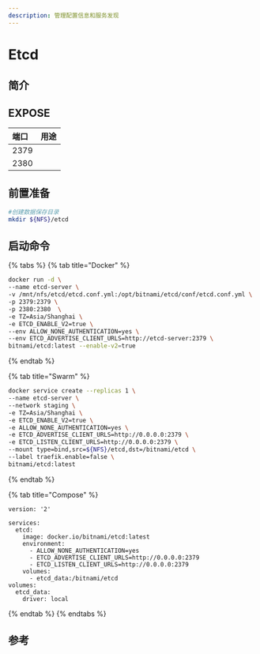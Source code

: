 ```yaml
---
description: 管理配置信息和服务发现
---
```


# Etcd

## 简介



## EXPOSE

| 端口 | 用途 |
| :--- | :--- |
| 2379 |  |
| 2380 |  |



## 前置准备

```bash
#创建数据保存目录
mkdir ${NFS}/etcd
```

## 启动命令

{% tabs %}
{% tab title="Docker" %}
```bash
docker run -d \
--name etcd-server \
-v /mnt/nfs/etcd/etcd.conf.yml:/opt/bitnami/etcd/conf/etcd.conf.yml \
-p 2379:2379 \
-p 2380:2380  \
-e TZ=Asia/Shanghai \
-e ETCD_ENABLE_V2=true \
--env ALLOW_NONE_AUTHENTICATION=yes \
--env ETCD_ADVERTISE_CLIENT_URLS=http://etcd-server:2379 \
bitnami/etcd:latest --enable-v2=true
```
{% endtab %}

{% tab title="Swarm" %}
```bash
docker service create --replicas 1 \
--name etcd-server \
--network staging \
-e TZ=Asia/Shanghai \
-e ETCD_ENABLE_V2=true \
-e ALLOW_NONE_AUTHENTICATION=yes \
-e ETCD_ADVERTISE_CLIENT_URLS=http://0.0.0.0:2379 \
-e ETCD_LISTEN_CLIENT_URLS=http://0.0.0.0:2379 \
--mount type=bind,src=${NFS}/etcd,dst=/bitnami/etcd \
--label traefik.enable=false \
bitnami/etcd:latest
```
{% endtab %}

{% tab title="Compose" %}
```
version: '2'

services:
  etcd:
    image: docker.io/bitnami/etcd:latest
    environment:
      - ALLOW_NONE_AUTHENTICATION=yes
      - ETCD_ADVERTISE_CLIENT_URLS=http://0.0.0.0:2379
      - ETCD_LISTEN_CLIENT_URLS=http://0.0.0.0:2379
    volumes:
      - etcd_data:/bitnami/etcd
volumes:
  etcd_data:
    driver: local
```
{% endtab %}
{% endtabs %}



## 参考

